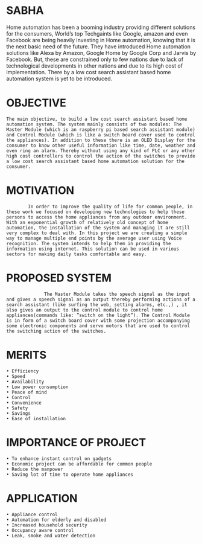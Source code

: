 # SABHA
Home automation has been a booming industry providing different solutions for the consumers, World’s top Techgaints like Google, amazon and even Facebook are being heavily investing in Home automation, knowing that it is the next basic need of the future. They have introduced Home automation solutions like Alexa by Amazon, Google Home by Google Corp and Jarvis by Facebook. But, these are constrained only to few nations due to lack of technological developments in other nations and due to its high cost of implementation. There by a low cost search assistant based home automation system is yet to be introduced.

# OBJECTIVE
	The main objective, to build a low cost search assistant based home automation system. The system mainly consists of two modules: The Master Module (which is an raspberry pi based search assistant module) and Control Module (which is like a switch board cover used to control the appliances). In addition to these there is an OLED Display for the consumer to know other useful information like time, date, weather and even ring an alarm. Thereby without using any kind of PLC or any other high cost controllers to control the action of the switches to provide a low cost search assistant based home automation solution for the consumer.
  
# MOTIVATION
            In order to improve the quality of life for common people, in these work we focused on developing new technologies to help these persons to access the home appliances from any outdoor environment. With an exponential growth of relatively old concept of home automation, the installation of the system and managing it are still very complex to deal with. In this project we are creating a simple way to manage multiple end points by the average user using Voice recognition. The system intends to help them in providing the information using internet. This solution can be used in various sectors for making daily tasks comfortable and easy.
            
# PROPOSED SYSTEM
                  The Master Module takes the speech signal as the input and gives a speech signal as an output thereby performing actions of a search assistant (like surfing the web, setting alarms, etc.,) , it also gives an output to the control module to control home appliances(commands like: ”switch on the light”). The Control Module is in form of a switch board cover with some projection accompanying some electronic components and servo motors that are used to control the switching action of the switches.
                  
# MERITS
    • Efficiency
    • Speed
    • Availability
    • Low power consumption
    • Peace of mind
    • Control
    • Convenience
    • Safety
    • Savings
    • Ease of installation
    
# IMPORTANCE OF PROJECT
    • To enhance instant control on gadgets
    • Economic project can be affordable for common people
    • Reduce the manpower 
    • Saving lot of time to operate home appliances

# APPLICATION
    • Appliance control
    • Automation for elderly and disabled
    • Increased household security
    • Occupancy aware control
    • Leak, smoke and water detection
